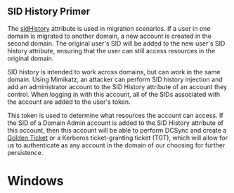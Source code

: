 ## SID History Primer

The [sidHistory](https://docs.microsoft.com/en-us/windows/win32/adschema/a-sidhistory) attribute is used in migration scenarios. If a user in one domain is migrated to another domain, a new account is created in the second domain. The original user's SID will be added to the new user's SID history attribute, ensuring that the user can still access resources in the original domain.

SID history is intended to work across domains, but can work in the same domain. Using Mimikatz, an attacker can perform SID history injection and add an administrator account to the SID History attribute of an account they control. When logging in with this account, all of the SIDs associated with the account are added to the user's token.

This token is used to determine what resources the account can access. If the SID of a Domain Admin account is added to the SID History attribute of this account, then this account will be able to perform DCSync and create a [Golden Ticket](https://attack.mitre.org/techniques/T1558/001/) or a Kerberos ticket-granting ticket (TGT), which will allow for us to authenticate as any account in the domain of our choosing for further persistence.
# Windows
